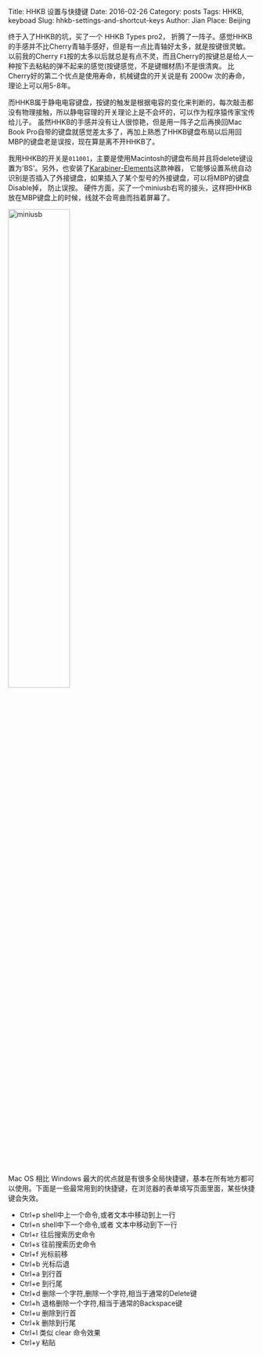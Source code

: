 Title: HHKB 设置与快捷键
Date: 2016-02-26
Category: posts
Tags: HHKB, keyboad
Slug: hhkb-settings-and-shortcut-keys
Author: Jian
Place: Beijing

终于入了HHKB的坑，买了一个 HHKB Types pro2， 折腾了一阵子。感觉HHKB的手感并不比Cherry青轴手感好，但是有一点比青轴好太多，就是按键很灵敏。 
以前我的Cherry `F1`按的太多以后就总是有点不灵，而且Cherry的按键总是给人一种按下去粘粘的弹不起来的感觉(按键感觉，不是键帽材质)不是很清爽。
比Cherry好的第二个优点是使用寿命，机械键盘的开关说是有 2000w 次的寿命，理论上可以用5-8年。

而HHKB属于静电电容键盘，按键的触发是根据电容的变化来判断的，每次敲击都没有物理接触，所以静电容理的开关理论上是不会坏的，可以作为程序猿传家宝传给儿子。
虽然HHKB的手感并没有让人很惊艳，但是用一阵子之后再换回Mac Book Pro自带的键盘就感觉差太多了，再加上熟悉了HHKB键盘布局以后用回MBP的键盘老是误按，现在算是离不开HHKB了。

我用HHKB的开关是`011001`，主要是使用Macintosh的键盘布局并且将delete键设置为'BS'。另外，也安装了[Karabiner-Elements](https://pqrs.org/osx/karabiner/)这款神器，
它能够设置系统自动识别是否插入了外接键盘，如果插入了某个型号的外接键盘，可以将MBP的键盘Disable掉， 防止误按。
硬件方面，买了一个miniusb右弯的接头，这样把HHKB放在MBP键盘上的时候，线就不会弯曲而挡着屏幕了。

<div class="figure"> 
<img src="/static/images/miniusb.jpg" alt="miniusb"  width="50%" />
</div>

Mac OS 相比 Windows 最大的优点就是有很多全局快捷键，基本在所有地方都可以使用。下面是一些最常用到的快捷键，在浏览器的表单填写页面里面，某些快捷键会失效。

  - Ctrl+p shell中上一个命令,或者文本中移动到上一行
  - Ctrl+n shell中下一个命令,或者 文本中移动到下一行
  - Ctrl+r 往后搜索历史命令
  - Ctrl+s 往前搜索历史命令
  - Ctrl+f 光标前移
  - Ctrl+b 光标后退
  - Ctrl+a 到行首
  - Ctrl+e 到行尾
  - Ctrl+d 删除一个字符,删除一个字符,相当于通常的Delete键
  - Ctrl+h 退格删除一个字符,相当于通常的Backspace键
  - Ctrl+u 删除到行首
  - Ctrl+k 删除到行尾
  - Ctrl+l 类似 clear 命令效果
  - Ctrl+y 粘贴
  
[^1]:[码农神器HHKB Pro2入手与开箱](http://www.xiaozhou.net/got_HHKB_pro_2-2013-06-03.html)